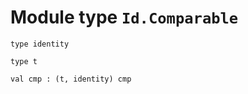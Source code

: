 
# Module type `Id.Comparable`

```
type identity
```
```
type t
```
```
val cmp : (t, identity) cmp
```